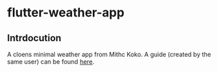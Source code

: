 # flutter-weather-app
## Intrdocution
A cloens minimal weather app from Mithc Koko. A guide (created by the same user) can be found [here](https://www.youtube.com/watch?v=yLtpMqvMgdY&ab_channel=MitchKoko).
